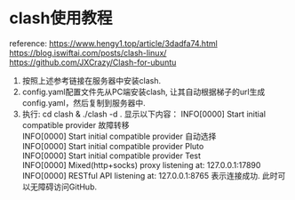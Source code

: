 # clash使用教程
reference: https://www.hengy1.top/article/3dadfa74.html https://blog.iswiftai.com/posts/clash-linux/ https://github.com/JXCrazy/Clash-for-ubuntu

1. 按照上述参考链接在服务器中安装clash.
2. config.yaml配置文件先从PC端安装clash, 让其自动根据梯子的url生成config.yaml，然后复制到服务器中.
3. 执行: cd clash & ./clash -d .
显示以下内容：
    INFO[0000] Start initial compatible provider 故障转移       
    INFO[0000] Start initial compatible provider 自动选择       
    INFO[0000] Start initial compatible provider Pluto      
    INFO[0000] Start initial compatible provider Test       
    INFO[0000] Mixed(http+socks) proxy listening at: 127.0.0.1:17890 
    INFO[0000] RESTful API listening at: 127.0.0.1:8765
表示连接成功. 此时可以无障碍访问GitHub.